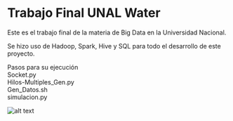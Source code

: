# Trabajo Final UNAL Water

Este es el trabajo final de la materia de Big Data en la Universidad Nacional.

Se hizo uso de Hadoop, Spark, Hive y SQL para todo el desarrollo de este proyecto.

Pasos para su ejecución\
Socket.py\
Hilos-Multiples_Gen.py\
Gen_Datos.sh\
simulacion.py

![alt text](files/Diagrama_arquitectura.png)
